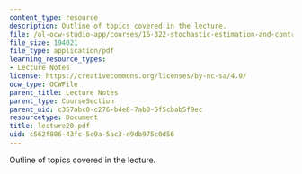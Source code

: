 ```yaml
---
content_type: resource
description: Outline of topics covered in the lecture.
file: /ol-ocw-studio-app/courses/16-322-stochastic-estimation-and-control-fall-2004/c562f80643fc5c9a5ac3d9db975c0d56_lecture20.pdf
file_size: 194021
file_type: application/pdf
learning_resource_types:
- Lecture Notes
license: https://creativecommons.org/licenses/by-nc-sa/4.0/
ocw_type: OCWFile
parent_title: Lecture Notes
parent_type: CourseSection
parent_uid: c357abc0-c276-b4e8-7ab0-5f5cbab5f9ec
resourcetype: Document
title: lecture20.pdf
uid: c562f806-43fc-5c9a-5ac3-d9db975c0d56
---
```

Outline of topics covered in the lecture.